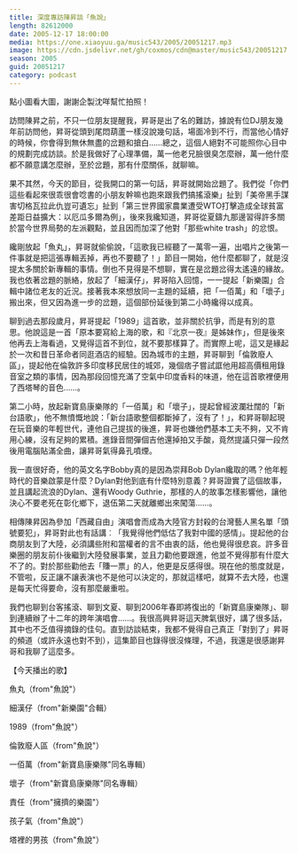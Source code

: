 ```yaml
---
title: 深度專訪陳昇談「魚說」
length: 82612000
date: 2005-12-17 18:00:00
media: https://one.xiaoyuu.ga/music543/2005/20051217.mp3
image: https://cdn.jsdelivr.net/gh/coxmos/cdn@master/music543/20051217.jpg
season: 2005
guid: 20051217
category: podcast
---
```


點小圖看大圖，謝謝企製沈咩幫忙拍照！

訪問陳昇之前，不只一位朋友提醒我，昇哥是出了名的難訪，據說有位DJ朋友幾年前訪問他，昇哥從頭到尾悶葫蘆一樣沒說幾句話，場面冷到不行，而當他心情好的時候，你會得到無休無盡的岔題和搶白……總之，這個人絕對不可能照你心目中的規劃完成訪談。於是我做好了心理準備，萬一他老兄臉很臭怎麼辦，萬一他什麼都不願意講怎麼辦，至於岔題，那有什麼關係，就聊嘛。

果不其然，今天的節目，從我開口的第一句話，昇哥就開始岔題了。我們從「你們這些看起來很乖很會唸書的小朋友幹嘛也跑來跟我們搞搖滾樂」扯到「美帝黑手謀害切格瓦拉此仇豈可遺忘」扯到「第三世界國家農業遭受WTO打擊造成全球貧富差距日益擴大：以厄瓜多爾為例」，後來我纔知道，昇哥從夏鑄九那邊習得許多關於當今世界局勢的左派觀點，並且因而加深了他對「那些white trash」的忿恨。

纔剛放起「魚丸」，昇哥就偷偷說，「這歌我已經聽了一萬零一遍，出唱片之後第一件事就是把這張專輯丟掉，再也不要聽了！」節目一開始，他什麼都聊了，就是沒提太多關於新專輯的事情。倒也不見得是不想聊，實在是岔題岔得太遙遠的緣故。我也依著岔題的脈絡，放起了「細漢仔」，昇哥陷入回憶，一一提起「新樂園」合輯中諸位老友的近況。接著我本來想放同一主題的延續，把「一佰萬」和「壞子」搬出來，但又因為進一步的岔題，這個部份延後到第二小時纔得以成真。

聊到過去那段歲月，昇哥提起「1989」這首歌，並非關於抗爭，而是有別的意思。他說這是一首「原本要寫給上海的歌，和『北京一夜』是姊妹作」，但是後來他再去上海看過，又覺得這首不到位，就不要那樣算了。而實際上呢，這又是緣起於一次和昔日革命者同逛酒店的經驗。因為城市的主題，昇哥聊到「倫敦廢人區」，提起他在倫敦許多印度移民居住的城郊，幾個痞子嘗試誆他用超高價租用錄音室之類的事情，因為那段回憶充滿了空氣中印度香料的味道，他在這首歌裡便用了西塔琴的音色……。

第二小時，放起新寶島康樂隊的「一佰萬」和「壞子」，提起曾經波瀾壯闊的「新台語歌」，他不無憤慨地說：「新台語歌整個都斷掉了，沒有了！」，和昇哥聊起現在玩音樂的年輕世代，連他自己提拔的後進，昇哥也嫌他們基本工夫不夠，又不肯用心練，沒有足夠的累積。進錄音間彈個吉他還掉拍又手酸，竟然提議只彈一段然後用電腦貼滿全曲，讓昇哥氣得鼻孔噴煙。

我一直很好奇，他的英文名字Bobby真的是因為崇拜Bob Dylan纔取的嗎？他年輕時代的音樂啟蒙是什麼？Dylan對他到底有什麼特別意義？昇哥證實了這個故事，並且講起流浪的Dylan、還有Woody Guthrie，那樣的人的故事怎樣影響他，讓他決心不要老死在彰化鄉下，退伍第二天就離鄉出來闖蕩……。

相傳陳昇因為參加「西藏自由」演唱會而成為大陸官方封殺的台灣藝人黑名單「頭號要犯」，昇哥對此也有話講︰「我覺得他們低估了我對中國的感情」。提起他的台商朋友到了大陸，必須講些附和當權者的言不由衷的話，他也覺得很悲哀。許多音樂圈的朋友前仆後繼到大陸發展事業，並且力勸他要跟進，他並不覺得那有什麼大不了的。對於那些勸他去「賺一票」的人，他更是反感得很。現在他的態度就是，不管啦，反正讓不讓表演也不是他可以決定的，那就這樣吧，就算不去大陸，也還是每天忙得要命，沒有那麼嚴重啦。

我們也聊到台客搖滾、聊到文夏、聊到2006年春即將復出的「新寶島康樂隊」、聊到連續辦了十二年的跨年演唱會……。我很高興昇哥這天脾氣很好，講了很多話，其中也不乏值得摘錄的佳句。直到訪談結束，我都不覺得自己真正「對到了」昇哥的頻道（或許永遠也對不到），這集節目也錄得很沒條理，不過，我還是很感謝昇哥和我聊了這麼多。

【今天播出的歌】

魚丸（from"魚說"）

細漢仔（from"新樂園"合輯）

1989（from"魚說"）

倫敦廢人區（from"魚說"）

一佰萬（from"新寶島康樂隊"同名專輯）

壞子（from"新寶島康樂隊"同名專輯）

責任（from"擁擠的樂園"）

孩子氣（from"魚說"）

塔裡的男孩（from"魚說"）
